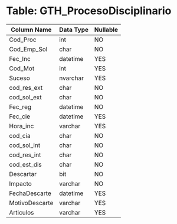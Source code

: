 # Table: GTH_ProcesoDisciplinario

| Column Name | Data Type | Nullable |
|-------------|-----------|----------|
| Cod_Proc | int | NO |
| Cod_Emp_Sol | char | NO |
| Fec_Inc | datetime | YES |
| Cod_Mot | int | YES |
| Suceso | nvarchar | YES |
| cod_res_ext | char | NO |
| cod_sol_ext | char | NO |
| Fec_reg | datetime | NO |
| Fec_cie | datetime | YES |
| Hora_inc | varchar | YES |
| cod_cia | char | NO |
| cod_sol_int | char | NO |
| cod_res_int | char | NO |
| cod_est_dis | char | NO |
| Descartar | bit | NO |
| Impacto | varchar | NO |
| FechaDescarte | datetime | YES |
| MotivoDescarte | varchar | YES |
| Articulos | varchar | YES |
